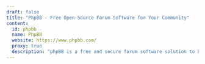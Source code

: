 ```yaml
---
draft: false
title: "PhpBB - Free Open-Source Forum Software for Your Community"
content:
  id: phpbb
  name: PhpBB
  website: https://www.phpbb.com/
  proxy: true
  description: "phpBB is a free and secure forum software solution to build and manage online communities effortlessly."
---
```

